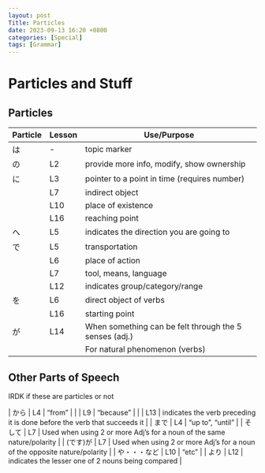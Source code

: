 ```yaml
--- 
layout: post 
Title: Particles
date: 2023-09-13 16:20 +0800 
categories: [Special]
tags: [Grammar]
---
```

 
# Particles and Stuff

## Particles

| Particle | Lesson | Use/Purpose |
| -- | -- | -- |
| は | - | topic marker |
| の | L2 | provide more info, modify, show ownership
| に | L3 | pointer to a point in time (requires number)
| | L7 | indirect object |
| | L10 | place of existence |
| | L16 | reaching point |
| へ | L5 |  indicates the direction you are going to
| で | L5 | transportation |
| | L6 | place of action |
| | L7 | tool, means, language |
| | L12 | indicates group/category/range |
| を | L6 | direct object of verbs |
| | L16 | starting point |
| が | L14 | When something can be felt through the 5 senses (adj.) |
| | | For natural phenomenon (verbs) | 

## Other Parts of Speech
IRDK if these are particles or not

| から | L4 | “from” |
| | L9 | “because” |
| | L13 | indicates the verb preceding it is done before the verb that succeeds it |
| まで | L4 | “up to”, “until” |
| そして  | L7 | Used when using 2 or more Adj’s for a noun of the same nature/polarity | 
| (です)が | L7 | Used when using 2 or more Adj’s for a noun of the opposite nature/polarity | 
| や・・・など | L10 | “etc” |
| より | L12 | indicates the lesser one of 2 nouns being compared |
